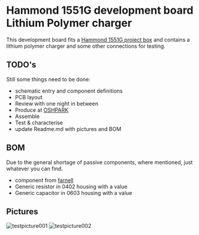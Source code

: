 # Hammond 1551G development board Lithium Polymer charger
This development board fits a [Hammond 1551G project box](http://www.hammondmfg.com/pdf/1551G.pdf) and contains a lithium polymer charger and some other connections for testing.
## TODO's
Still some things need to be done:
* schematic entry and component definitions
* PCB layout
* Review with one night in between
* Produce at [OSHPARK](https://oshpark.com/)
* Assemble
* Test & characterise
* update Readme.md with pictures and BOM
## BOM
Due to the general shortage of passive components, where mentioned, just whatever you can find.
* component from [farnell](https://www.farnell.com/)
* Generic resistor in 0402 housing with a value
* Generic capacitor in 0603 housing with a value
## Pictures
![testpicture001](readme_files/example.jpg)
![testpicture002](readme_files/example.png)



